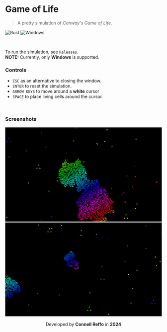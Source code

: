 # Game of Life
> A pretty simulation of *Conway's Game of Life*.

![Rust](https://img.shields.io/badge/rust-%23000000.svg?style=for-the-badge&logo=rust&logoColor=white)
![Windows](https://img.shields.io/badge/Windows-0078D6?style=for-the-badge&logo=windows&logoColor=white)

<br />

To run the simulation, see `Releases`. \
**NOTE:** Currently, only **Windows** is supported.

### Controls
 - `ESC` as an alternative to closing the window.
 - `ENTER` to reset the simulation.
 - `ARROW KEYS` to move around a **white** cursor
 - `SPACE` to place living cells around the cursor.

<br />

### Screenshots
![Image 1](./screenshots/1.PNG)
![Image 2](./screenshots/2.PNG)

<div align="center">
    Developed by <b>Connell Reffo</b> in <b>2024</b>
</div>